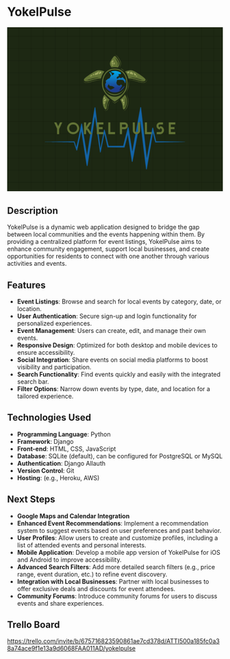 # YokelPulse

![YokelPulse Logo](main_app/static/images/logo.png)

## Description
YokelPulse is a dynamic web application designed to bridge the gap between local communities and the events happening within them. By providing a centralized platform for event listings, YokelPulse aims to enhance community engagement, support local businesses, and create opportunities for residents to connect with one another through various activities and events.

## Features
- **Event Listings**: Browse and search for local events by category, date, or location.
- **User Authentication**: Secure sign-up and login functionality for personalized experiences.
- **Event Management**: Users can create, edit, and manage their own events.
- **Responsive Design**: Optimized for both desktop and mobile devices to ensure accessibility.
- **Social Integration**: Share events on social media platforms to boost visibility and participation.
- **Search Functionality**: Find events quickly and easily with the integrated search bar.
- **Filter Options**: Narrow down events by type, date, and location for a tailored experience.

## Technologies Used
- **Programming Language**: Python
- **Framework**: Django
- **Front-end**: HTML, CSS, JavaScript
- **Database**: SQLite (default), can be configured for PostgreSQL or MySQL
- **Authentication**: Django Allauth
- **Version Control**: Git
- **Hosting**: (e.g., Heroku, AWS)

## Next Steps
- **Google Maps and Calendar Integration**
- **Enhanced Event Recommendations**: Implement a recommendation system to suggest events based on user preferences and past behavior.
- **User Profiles**: Allow users to create and customize profiles, including a list of attended events and personal interests.
- **Mobile Application**: Develop a mobile app version of YokelPulse for iOS and Android to improve accessibility.
- **Advanced Search Filters**: Add more detailed search filters (e.g., price range, event duration, etc.) to refine event discovery.
- **Integration with Local Businesses**: Partner with local businesses to offer exclusive deals and discounts for event attendees.
- **Community Forums**: Introduce community forums for users to discuss events and share experiences.

## Trello Board
https://trello.com/invite/b/675716823590861ae7cd378d/ATTI500a185fc0a38a74ace9f1e13a9d6068FAA011AD/yokelpulse